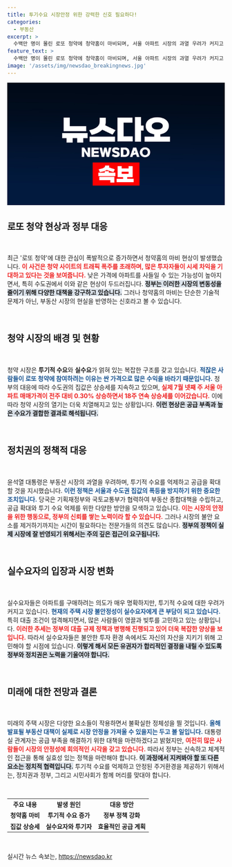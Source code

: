 ```yaml
---
title: 투기수요 시장안정 위한 강력한 신호 필요하다!
categories:
  - 부동산
excerpt: >
  수백만 명이 몰린 로또 청약에 청약홈이 마비되며, 서울 아파트 시장의 과열 우려가 커지고 있다. 윤석열 대통령은 공급 확대와 투기 억제 정책을 지시하며, 내달 종합 부동산 대책을 발표할 예정이다.
feature_text: >
  수백만 명이 몰린 로또 청약에 청약홈이 마비되며, 서울 아파트 시장의 과열 우려가 커지고 있다. 윤석열 대통령은 공급 확대와 투기 억제 정책을 지시하며, 내달 종합 부동산 대책을 발표할 예정이다.
image: '/assets/img/newsdao_breakingnews.jpg'
---
```


<p><img src="/assets/img/newsdao_breakingnews.jpg" alt="koreaapp 속보" /></p>

<h2 data-ke-size="size26">로또 청약 현상과 정부 대응</h2>

<p data-ke-size="size16">&nbsp;</p> 

<p>최근 '로또 청약'에 대한 관심이 폭발적으로 증가하면서 청약홈의 마비 현상이 발생했습니다. <b><span style="color: #ee2323;">이 사건은 청약 사이트의 트래픽 폭주를 초래하며, 많은 투자자들이 시세 차익을 기대하고 있다는 것을 보여줍니다.</span></b> 낮은 가격에 아파트를 사들일 수 있는 가능성이 높아지면서, 특히 수도권에서 이와 같은 현상이 두드러집니다. <b><span style="background-color: #21538527;">정부는 이러한 시장의 변동성을 줄이기 위해 다양한 대책을 강구하고 있습니다.</span></b> 그러나 청약홈의 마비는 단순한 기술적 문제가 아닌, 부동산 시장의 현실을 반영하는 신호라고 볼 수 있습니다. </p>

<p data-ke-size="size16">&nbsp;</p> 

<h2 data-ke-size="size26">청약 시장의 배경 및 현황</h2>

<p data-ke-size="size16">&nbsp;</p>

<p>청약 시장은 <strong>투기적 수요</strong>와 <strong>실수요</strong>가 얽혀 있는 복잡한 구조를 갖고 있습니다. <b><span style="color: #1a5490;">적잖은 사람들이 로또 청약에 참여하려는 이유는 싼 가격으로 많은 수익을 바라기 때문입니다.</span></b> 정부의 대응에 따라 수도권의 집값은 상승세를 지속하고 있으며, <b><span style="color: #ee2323;">실제 7월 넷째 주 서울 아파트 매매가격이 전주 대비 0.30% 상승하면서 18주 연속 상승세를 이어갔습니다.</span></b> 이에 따라 청약 시장의 열기는 더욱 치열해지고 있는 상황입니다. <b><span style="background-color: #21538527;">이런 현상은 공급 부족과 높은 수요가 결합한 결과로 해석됩니다.</span></b></p>

<p data-ke-size="size16">&nbsp;</p> 

<h2 data-ke-size="size26">정치권의 정책적 대응</h2>

<p data-ke-size="size16">&nbsp;</p>

<p>윤석열 대통령은 부동산 시장의 과열을 우려하며, 투기적 수요를 억제하고 공급을 확대할 것을 지시했습니다. <b><span style="color: #1a5490;">이런 정책은 서울과 수도권 집값의 폭등을 방지하기 위한 중요한 조치입니다.</span></b> 당국은 기획재정부와 국토교통부가 협력하여 부동산 종합대책을 수립하고, 공급 확대와 투기 수요 억제를 위한 다양한 방안을 모색하고 있습니다. <b><span style="color: #ee2323;">이는 시장의 안정을 위한 행동으로, 정부의 신뢰를 쌓는 노력이라 할 수 있습니다.</span></b> 그러나 시장의 불안 요소를 제거하기까지는 시간이 필요하다는 전문가들의 의견도 많습니다. <b><span style="background-color: #21538527;">정부의 정책이 실제 시장에 잘 반영되기 위해서는 주의 깊은 접근이 요구됩니다.</span></b></p>

<p data-ke-size="size16">&nbsp;</p> 

<h2 data-ke-size="size26">실수요자의 입장과 시장 변화</h2>

<p data-ke-size="size16">&nbsp;</p>

<p>실수요자들은 아파트를 구매하려는 의도가 매우 명확하지만, 투기적 수요에 대한 우려가 커지고 있습니다. <b><span style="color: #1a5490;">현재의 주택 시장 불안정성이 실수요자에게 큰 부담이 되고 있습니다.</span></b> 특히 대출 조건이 엄격해지면서, 많은 사람들이 영끌과 빚투를 고민하고 있는 상황입니다. <b><span style="color: #ee2323;">이러한 추세는 정부의 대출 규제 정책과 병행해 진행되고 있어 더욱 복잡한 양상을 보입니다.</span></b> 따라서 실수요자들은 불안한 투자 환경 속에서도 자신의 자산을 지키기 위해 고민해야 할 시점에 있습니다. <b><span style="background-color: #21538527;">이렇게 해서 모든 유권자가 합리적인 결정을 내릴 수 있도록 정부와 정치권은 노력을 기울여야 합니다.</span></b></p>

<p data-ke-size="size16">&nbsp;</p>

<h2 data-ke-size="size26">미래에 대한 전망과 결론</h2>

<p data-ke-size="size16">&nbsp;</p>

<p>미래의 주택 시장은 다양한 요소들이 작용하면서 불확실한 정체성을 띌 것입니다. <b><span style="color: #1a5490;">올해 발표될 부동산 대책이 실제로 시장 안정을 가져올 수 있을지는 두고 볼 일입니다.</span></b> 대통령실 관계자는 공급 부족을 해결하기 위한 대책을 마련하겠다고 밝혔지만, <b><span style="color: #ee2323;">여전히 많은 사람들이 시장의 안정성에 회의적인 시각을 갖고 있습니다.</span></b> 따라서 정부는 신속하고 체계적인 접근을 통해 실효성 있는 정책을 마련해야 합니다. <b><span style="background-color: #21538527;">이 과정에서 지켜봐야 할 또 다른 요소는 정치적 협력입니다.</span></b> 투기적 수요를 억제하고 안정된 주거환경을 제공하기 위해서는, 정치권과 정부, 그리고 시민사회가 함께 머리를 맞대야 합니다. </p>

<p data-ke-size="size16">&nbsp;</p> 

<table style="width:100%; border-collapse:collapse;">
    <tr>
        <td style="text-align: center; height: 17px;"><b>주요 내용</b></td>
        <td style="text-align: center; height: 17px;"><b>발생 원인</b></td>
        <td style="text-align: center; height: 17px;"><b>대응 방안</b></td>
    </tr>
    <tr style="height: 17px;">
        <td style="text-align: center; height: 17px;"><b>청약홈 마비</b></td>
        <td style="text-align: center; height: 17px;"><b>투기적 수요 증가</b></td>
        <td style="text-align: center; height: 17px;"><b>정부 정책 강화</b></td>
    </tr>
    <tr style="height: 17px;">
        <td style="text-align: center; height: 17px;"><b>집값 상승세</b></td>
        <td style="text-align: center; height: 17px;"><b>실수요자와 투기자</b></td>
        <td style="text-align: center; height: 17px;"><b>효율적인 공급 계획</b></td>
    </tr>
</table>

<p data-ke-size="size16">&nbsp;</p>
실시간 뉴스 속보는, <a href="https://newsdao.kr" rel="dofollow">https://newsdao.kr</a>


